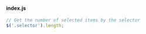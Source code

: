 #### index.js
```javascript
// Get the number of selected items by the selector
$('.selector').length;
```
